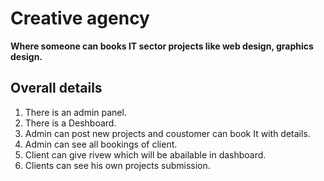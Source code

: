 # Creative agency
**Where someone can books IT sector projects like web design, graphics design.**
## Overall details

1. There is an admin panel.
2. There is a Deshboard.
3. Admin can post new projects and coustomer can book It with details.
4. Admin can see all bookings of client.
5. Client can give rivew which will be abailable in dashboard.
6. Clients can see his own projects submission.
